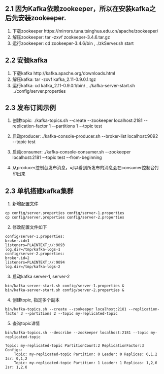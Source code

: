 ## 2.1 因为Kafka依赖zookeeper，所以在安装kafka之后先安装zookeeper.

1. 下载zookeeper https:\/\/mirrors.tuna.tsinghua.edu.cn\/apache\/zookeeper\/
2. 解压zookeeper:  tar -zxvf zookeeper-3.4.6.tar.gz 
3. 运行zookeeper: cd  zookeeper-3.4.6\/bin , .\/zkServer.sh start

## 2.2 安装kafka

1. 下载kafka http:\/\/kafka.apache.org\/downloads.html
2. 解压kafka:  tar -zxvf kafka\_2.11-0.9.0.1.tgz 
3. 运行kafka:  cd kafka\_2.11-0.9.0.1\/bin\/ ,  .\/kafka-server-start.sh ..\/config\/server.properties 

## 2.3 发布订阅示例

1. 创建topic: .\/kafka-topics.sh --create --zookeeper localhost:2181 --replication-factor 1 --partitions 1 --topic test

2. 启动producer:  .\/kafka-console-producer.sh --broker-list localhost:9092 --topic test

3. 启动consumer:  .\/kafka-console-consumer.sh --zookeeper localhost:2181 --topic test --from-beginning

4. 从producer控制台发布消息，可以看到所发布的消息会在consumer控制台打印出来


## 2.3 单机搭建kafka集群

1. 新增配置文件

  ```
  cp config/server.properties config/server-1.properties
  cp config/server.properties config/server-2.properties
  ```

2. 修改配置文件如下

  ```
  config/server-1.properties: 
  broker.id=1 
  listeners=PLAINTEXT://:9093 
  log.dir=/tmp/kafka-logs-1 
  config/server-2.properties: 
  broker.id=2 
  listeners=PLAINTEXT://:9094 
  log.dir=/tmp/kafka-logs-2
  ```

3. 启动kafka server-1, server-2

  ```
  bin/kafka-server-start.sh config/server-1.properties &
  bin/kafka-server-start.sh config/server-2.properties &
  ```

4. 创建topic, 指定多个副本

  ```
  bin/kafka-topics.sh --create --zookeeper localhost:2181 --replication-factor 3 --partitions 2 --topic my-replicated-topic
  ```

5. 查询topic详情

  ```
  bin/kafka-topics.sh --describe --zookeeper localhost:2181 --topic my-replicated-topic

  Topic: my-replicated-topic PartitionCount:2 ReplicationFactor:3 Configs:
      Topic: my-replicated-topic Partition: 0 Leader: 0 Replicas: 0,1,2 Isr: 0,1,2
      Topic: my-replicated-topic Partition: 1 Leader: 1 Replicas: 1,2,0 Isr: 1,2,0
  ```


